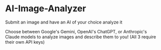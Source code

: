 # AI-Image-Analyzer
Submit an image and have an AI of your choice analyze it

Choose between Google's Gemini, OpenAI's ChatGPT, or Anthropic's Claude models to analyze images and describe them to you!
(All 3 require their own API keys)
